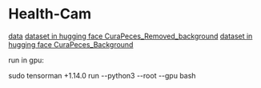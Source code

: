 # Health-Cam

[data](https://drive.google.com/drive/folders/14z18CGBatoeV8KV1cEfhDX1sInogwTn9?usp=drive_link)
[dataset in hugging face CuraPeces_Removed_background](https://huggingface.co/datasets/jero98772/CuraPeces_Removed_background)
[dataset in hugging face CuraPeces_Background](https://huggingface.co/datasets/jero98772/CuraPeces_Background)

run in gpu:

  sudo tensorman +1.14.0 run --python3 --root --gpu bash
